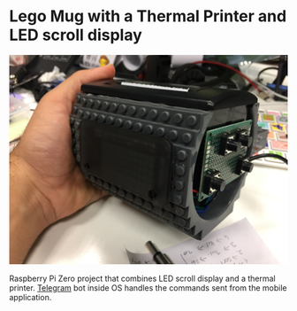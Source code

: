 # Lego Mug with a Thermal Printer and LED scroll display

![MadMug](https://github.com/ckilimci/madmug/raw/master/media/2016-11-14%2022.13.01.jpg)

Raspberry Pi Zero project that combines LED scroll display and a thermal printer. [Telegram](https://telegram.org/) bot inside OS handles the commands sent from the mobile application.
